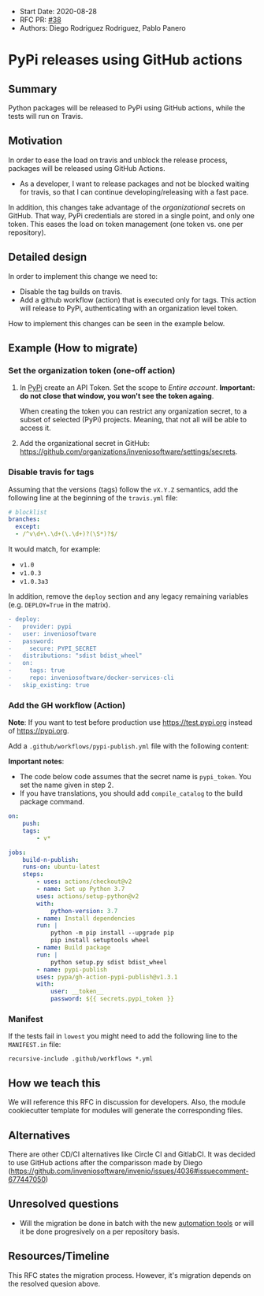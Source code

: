 - Start Date: 2020-08-28
- RFC PR: [#38](https://github.com/inveniosoftware/rfcs/pull/38)
- Authors: Diego Rodriguez Rodriguez, Pablo Panero

# PyPi releases using GitHub actions

## Summary

Python packages will be released to PyPi using GitHub actions, while the tests
will run on Travis.

## Motivation

In order to ease the load on travis and unblock the release process, packages
will be released using GitHub Actions.

- As a developer, I want to release packages and not be blocked waiting for
travis, so that I can continue developing/releasing with a fast pace.

In addition, this changes take advantage of the *organizational* secrets on
GitHub. That way, PyPi credentials are stored in a single point, and only one
token. This eases the load on token management (one token vs. one per
repository).

## Detailed design

In order to implement this change we need to:
- Disable the tag builds on travis.
- Add a github workflow (action) that is executed only for tags. This action will release to PyPi, authenticating with an organization level token.

How to implement this changes can be seen in the example below.

## Example (How to migrate)

### Set the organization token (one-off action)

1. In [PyPi](https://pypi.org/manage/account/) create an API Token. Set the
    scope to *Entire account*. **Important: do not close that window, you
    won't see the token againg**.

    When creating the token you can restrict any organization secret, to a
    subset of selected (PyPi) projects. Meaning, that not all will be able
    to access it.

3. Add the organizational secret in GitHub:
    <https://github.com/organizations/inveniosoftware/settings/secrets>.

### Disable travis for tags

Assuming that the versions (tags) follow the `vX.Y.Z` semantics, add the
following line at the beginning of the `travis.yml` file:

```yaml
# blocklist
branches:
  except:
  - /^v\d+\.\d+(\.\d+)?(\S*)?$/
```

It would match, for example:

- `v1.0`
- `v1.0.3`
- `v1.0.3a3`

In addition, remove the `deploy` section and any legacy remaining variables
(e.g. `DEPLOY=True` in the matrix).

```diff
- deploy:
-   provider: pypi
-   user: inveniosoftware
-   password:
-     secure: PYPI_SECRET
-   distributions: "sdist bdist_wheel"
-   on:
-     tags: true
-     repo: inveniosoftware/docker-services-cli
-   skip_existing: true
```

### Add the GH workflow (Action)

**Note**: If you want to test before production use
<https://test.pypi.org> instead of <https://pypi.org>.


Add a `.github/workflows/pypi-publish.yml` file with the following content:

**Important notes**:
- The code below code assumes that the secret name is `pypi_token`. You set
    the name given in step 2.
- If you have translations, you should add `compile_catalog` to the build
    package command.

```yaml
on:
    push:
    tags:
        - v*

jobs:
    build-n-publish:
    runs-on: ubuntu-latest
    steps:
        - uses: actions/checkout@v2
        - name: Set up Python 3.7
        uses: actions/setup-python@v2
        with:
            python-version: 3.7
        - name: Install dependencies
        run: |
            python -m pip install --upgrade pip
            pip install setuptools wheel
        - name: Build package
        run: |
            python setup.py sdist bdist_wheel
        - name: pypi-publish
        uses: pypa/gh-action-pypi-publish@v1.3.1
        with:
            user: __token__
            password: ${{ secrets.pypi_token }}
```

### Manifest

If the tests fail in `lowest` you might need to add the following line to the
`MANIFEST.in` file:

```
recursive-include .github/workflows *.yml
```

## How we teach this

We will reference this RFC in discussion for developers. Also, the module
cookiecutter template for modules will generate the corresponding files.

## Alternatives

There are other CD/CI alternatives like Circle CI and GitlabCI. It was decided
to use GitHub actions after the comparisson made by Diego
(<https://github.com/inveniosoftware/invenio/issues/4036#issuecomment-677447050>)

## Unresolved questions

- Will the migration be done in batch with the new
[automation tools](https://github.com/inveniosoftware/automation-tools) or
will it be done progresively on a per repository basis.

## Resources/Timeline

This RFC states the migration process. However, it's migration depends on the
resolved quesion above.
